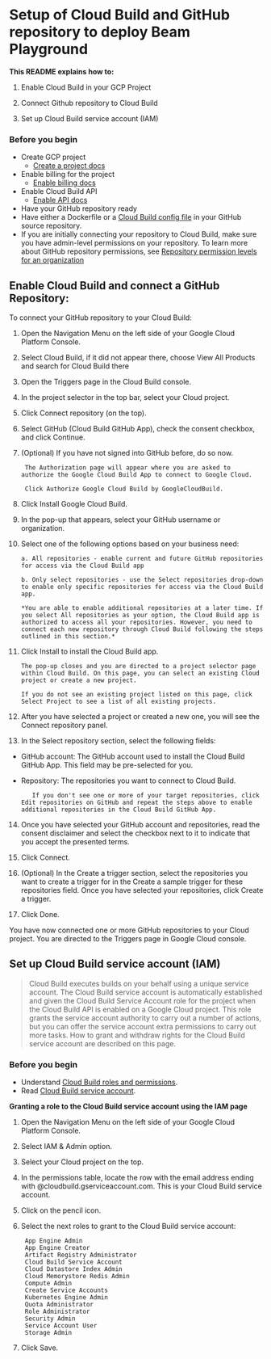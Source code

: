 
# Setup of Cloud Build and GitHub repository to deploy Beam Playground

**This README explains how to:**

1. Enable Cloud Build in your GCP Project

2. Connect Github repository to Cloud Build

3. Set up Cloud Build service account (IAM)


### Before you begin

- Create GCP project
    - [Create a project docs](https://cloud.google.com/apis/docs/getting-started#creating_a_google_project)
- Enable billing for the project
    - [Enable billing docs](https://cloud.google.com/apis/docs/getting-started#enabling_billing)
- Enable Cloud Build API
    - [Enable API docs](https://cloud.google.com/apis/docs/getting-started#enabling_apis)
- Have your GitHub repository ready
- Have either a Dockerfile or a [Cloud Build config file](https://cloud.google.com/build/docs/build-config) in your GitHub source repository.
- If you are initially connecting your repository to Cloud Build, make sure you have admin-level permissions on your repository. To learn more about GitHub repository permissions, see [Repository permission levels for an organization](https://docs.github.com/en/github/setting-up-and-managing-organizations-and-teams/repository-permission-levels-for-an-organization#permission-levels-for-repositories-owned-by-an-organization)


## Enable Cloud Build and connect a GitHub Repository:

To connect your GitHub repository to your Cloud Build:

1. Open the Navigation Menu on the left side of your Google Cloud Platform Console.

2. Select Cloud Build, if it did not appear there, choose View All Products and search for Cloud Build there

3. Open the Triggers page in the Cloud Build console.

4. In the project selector in the top bar, select your Cloud project.

5. Click Connect repository (on the top).

6. Select GitHub (Cloud Build GitHub App), check the consent checkbox, and click Continue.

7. (Optional) If you have not signed into GitHub before, do so now.

        The Authorization page will appear where you are asked to authorize the Google Cloud Build App to connect to Google Cloud.
    
        Click Authorize Google Cloud Build by GoogleCloudBuild.

8. Click Install Google Cloud Build.

9. In the pop-up that appears, select your GitHub username or organization.

10. Select one of the following options based on your business need:

        a. All repositories - enable current and future GitHub repositories for access via the Cloud Build app

        b. Only select repositories - use the Select repositories drop-down to enable only specific repositories for access via the Cloud Build app.

        *You are able to enable additional repositories at a later time. If you select All repositories as your option, the Cloud Build app is authorized to access all your repositories. However, you need to connect each new repository through Cloud Build following the steps outlined in this section.*

11. Click Install to install the Cloud Build app.

        The pop-up closes and you are directed to a project selector page within Cloud Build. On this page, you can select an existing Cloud project or create a new project.

        If you do not see an existing project listed on this page, click Select Project to see a list of all existing projects.

12. After you have selected a project or created a new one, you will see the Connect repository panel.

13. In the Select repository section, select the following fields:

* GitHub account: The GitHub account used to install the Cloud Build GitHub App. This field may be pre-selected for you.

* Repository: The repositories you want to connect to Cloud Build.

         If you don't see one or more of your target repositories, click Edit repositories on GitHub and repeat the steps above to enable additional repositories in the Cloud Build GitHub App.

14. Once you have selected your GitHub account and repositories, read the consent disclaimer and select the checkbox next to it to indicate that you accept the presented terms.

15. Click Connect.

16. (Optional) In the Create a trigger section, select the repositories you want to create a trigger for in the Create a sample trigger for these repositories field. Once you have selected your repositories, click Create a trigger.

17. Click Done.

You have now connected one or more GitHub repositories to your Cloud project. You are directed to the Triggers page in Google Cloud console.

## Set up Cloud Build service account (IAM)

> Cloud Build executes builds on your behalf using a unique service account.
> The Cloud Build service account is automatically established and given the Cloud Build Service Account role for the project when the Cloud Build API is enabled on a Google Cloud project.
> This role grants the service account authority to carry out a number of actions, but you can offer the service account extra permissions to carry out more tasks.
> How to grant and withdraw rights for the Cloud Build service account are described on this page.

### Before you begin

- Understand [Cloud Build roles and permissions](https://cloud.google.com/build/docs/iam-roles-permissions).
- Read [Cloud Build service account](https://cloud.google.com/build/docs/cloud-build-service-account).


**Granting a role to the Cloud Build service account using the IAM page**


1. Open the Navigation Menu on the left side of your Google Cloud Platform Console.

2. Select IAM & Admin option.

3. Select your Cloud project on the top.

4. In the permissions table, locate the row with the email address ending with @cloudbuild.gserviceaccount.com. This is your Cloud Build service account.

5. Click on the pencil icon.

6. Select the next roles to grant to the Cloud Build service account:

        App Engine Admin
        App Engine Creator
        Artifact Registry Administrator
        Cloud Build Service Account
        Cloud Datastore Index Admin
        Cloud Memorystore Redis Admin
        Compute Admin
        Create Service Accounts
        Kubernetes Engine Admin
        Quota Administrator
        Role Administrator
        Security Admin
        Service Account User
        Storage Admin

7. Click Save.